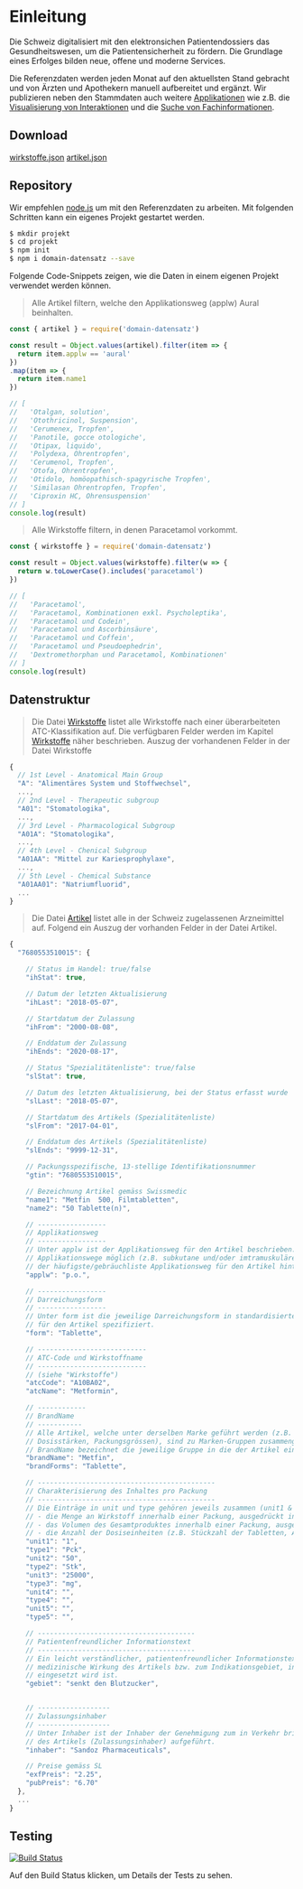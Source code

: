 # Einleitung

Die Schweiz digitalisiert mit den elektronsichen Patientendossiers das Gesundheitswesen, um die
Patientensicherheit zu fördern. Die Grundlage eines Erfolges bilden neue, offene und moderne Services.

Die Referenzdaten werden jeden Monat auf den aktuellsten Stand gebracht und von Ärzten und Apothekern manuell aufbereitet und ergänzt. Wir publizieren neben den Stammdaten auch weitere [Applikationen](https://epha.ch) wie z.B. die [Visualisierung von Interaktionen](https://epha.ch/matrix) und die [Suche von Fachinformationen](https://epha.ch/kompendium).

## Download

<p>
  <a class='download' href="data/wirkstoffe.json" download="wirkstoffe.json">wirkstoffe.json</a>
  <a class='download' href="data/artikel.json" download="artikel.json">artikel.json</a>
</p>

## Repository

Wir empfehlen [node.js](https://nodejs.org/en/) um mit den Referenzdaten zu arbeiten. Mit folgenden Schritten kann ein eigenes Projekt gestartet werden.

```bash
$ mkdir projekt
$ cd projekt
$ npm init
$ npm i domain-datensatz --save
```

Folgende Code-Snippets zeigen, wie die Daten in einem eigenen Projekt verwendet werden können.

> Alle Artikel filtern, welche den Applikationsweg (applw) Aural beinhalten.

```javascript
const { artikel } = require('domain-datensatz')

const result = Object.values(artikel).filter(item => {
  return item.applw == 'aural'
})
.map(item => {
  return item.name1
})

// [
//   'Otalgan, solution',
//   'Otothricinol, Suspension',
//   'Cerumenex, Tropfen',
//   'Panotile, gocce otologiche',
//   'Otipax, liquido',
//   'Polydexa, Ohrentropfen',
//   'Cerumenol, Tropfen',
//   'Otofa, Ohrentropfen',
//   'Otidolo, homöopathisch-spagyrische Tropfen',
//   'Similasan Ohrentropfen, Tropfen',
//   'Ciproxin HC, Ohrensuspension'
// ]
console.log(result)
```

> Alle Wirkstoffe filtern, in denen Paracetamol vorkommt.

```javascript
const { wirkstoffe } = require('domain-datensatz')

const result = Object.values(wirkstoffe).filter(w => {
  return w.toLowerCase().includes('paracetamol')
})

// [
//   'Paracetamol',
//   'Paracetamol, Kombinationen exkl. Psycholeptika',
//   'Paracetamol und Codein',
//   'Paracetamol und Ascorbinsäure',
//   'Paracetamol und Coffein',
//   'Paracetamol und Pseudoephedrin',
//   'Dextromethorphan und Paracetamol, Kombinationen'
// ]
console.log(result)
```

## Datenstruktur

> Die Datei [Wirkstoffe](data/wirkstoffe.json ":ignore") listet alle Wirkstoffe nach einer überarbeiteten ATC-Klassifikation auf. Die verfügbaren Felder werden im Kapitel [Wirkstoffe](docs/wirkstoffe.md) näher beschrieben. Auszug der vorhandenen Felder in der Datei Wirkstoffe

```javascript
{
  // 1st Level - Anatomical Main Group
  "A": "Alimentäres System und Stoffwechsel",
  ...,
  // 2nd Level - Therapeutic subgroup
  "A01": "Stomatologika",
  ...,
  // 3rd Level - Pharmacological Subgroup
  "A01A": "Stomatologika",
  ...,
  // 4th Level - Chenical Subgroup
  "A01AA": "Mittel zur Kariesprophylaxe",
  ...,
  // 5th Level - Chemical Substance
  "A01AA01": "Natriumfluorid",
  ...
}
```

> Die Datei [Artikel](data/artikel.json ":ignore") listet alle in der Schweiz zugelassenen Arzneimittel auf. Folgend ein Auszug der vorhanden Felder in der Datei Artikel.

```javascript
{
  "7680553510015": {

    // Status im Handel: true/false
    "ihStat": true,

    // Datum der letzten Aktualisierung
    "ihLast": "2018-05-07",

    // Startdatum der Zulassung
    "ihFrom": "2000-08-08",

    // Enddatum der Zulassung
    "ihEnds": "2020-08-17",

    // Status "Spezialitätenliste": true/false
    "slStat": true,

    // Datum des letzten Aktualisierung, bei der Status erfasst wurde
    "slLast": "2018-05-07",

    // Startdatum des Artikels (Spezialitätenliste)     
    "slFrom": "2017-04-01",

    // Enddatum des Artikels (Spezialitätenliste)
    "slEnds": "9999-12-31",

    // Packungsspezifische, 13-stellige Identifikationsnummer
    "gtin": "7680553510015",

    // Bezeichnung Artikel gemäss Swissmedic
    "name1": "Metfin  500, Filmtabletten",
    "name2": "50 Tablette(n)",

    // -----------------
    // Applikationsweg
    // -----------------
    // Unter applw ist der Applikationsweg für den Artikel beschrieben. Sine mehrere
    // Applikationswege möglich (z.B. subkutane und/oder imtramuskuläre Gabe) so ist
    // der häufigste/gebräuchliste Applikationsweg für den Artikel hinterlegt.
    "applw": "p.o.",

    // -----------------
    // Darreichungsform
    // -----------------
    // Unter form ist die jeweilige Darreichungsform in standardisierter Form
    // für den Artikel spezifiziert.
    "form": "Tablette",

    // ---------------------------
    // ATC-Code und Wirkstoffname
    // ---------------------------
    // (siehe "Wirkstoffe")
    "atcCode": "A10BA02",
    "atcName": "Metformin",

    // ------------
    // BrandName
    // -----------
    // Alle Artikel, welche unter derselben Marke geführt werden (z.B. verschiedene
    // Dosisstärken, Packungsgrössen), sind zu Marken-Gruppen zusammengefasst.
    // BrandName bezeichnet die jeweilige Gruppe in die der Artikel eingruppiert wurde.
    "brandName": "Metfin",
    "brandForms": "Tablette",

    // --------------------------------------------
    // Charakterisierung des Inhaltes pro Packung
    // --------------------------------------------
    // Die Einträge in unit und type gehören jeweils zusammen (unit1 & type1, unit2 & type2...). Es bezeichnet
    // - die Menge an Wirkstoff innerhalb einer Packung, ausgedrückt in unterschiedlichen Dosierungeinheiten
    // - das Volumen des Gesamtproduktes innerhalb einer Packung, ausgedrückt in unterschiedlichen Dosierungeinheiten
    // - die Anzahl der Dosiseinheiten (z.B. Stückzahl der Tabletten, Anzahl Ampullen) in einer Packung
    "unit1": "1",
    "type1": "Pck",
    "unit2": "50",
    "type2": "Stk",
    "unit3": "25000",
    "type3": "mg",
    "unit4": "",
    "type4": "",
    "unit5": "",
    "type5": "",

    // ---------------------------------------
    // Patientenfreundlicher Informationstext
    // ---------------------------------------
    // Ein leicht verständlicher, patientenfreundlicher Informationstext über die
    // medizinische Wirkung des Artikels bzw. zum Indikationsgebiet, in dem der Artikel
    // eingesetzt wird ist.
    "gebiet": "senkt den Blutzucker",


    // ------------------
    // Zulassungsinhaber
    // ------------------
    // Unter Inhaber ist der Inhaber der Genehmigung zum in Verkehr bringen
    // des Artikels (Zulassungsinhaber) aufgeführt.
    "inhaber": "Sandoz Pharmaceuticals",

    // Preise gemäss SL
    "exfPreis": "2.25",
    "pubPreis": "6.70"
  },
  ...  
}

```

## Testing
[![Build Status](https://travis-ci.com/epha/domain-datensatz.svg?branch=master)](https://travis-ci.com/epha/domain-datensatz)

Auf den Build Status klicken, um Details der Tests zu sehen.
